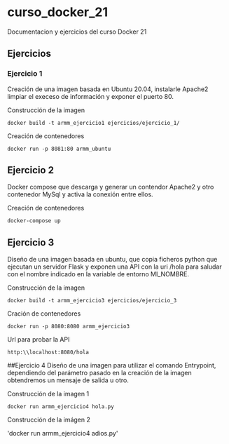# curso_docker_21
Documentacion y ejercicios del curso Docker 21

## Ejercicios

### Ejercicio 1
Creación de una imagen basada en Ubuntu 20.04, instalarle Apache2 limpiar el execeso de información y exponer el puerto 80.

Construcción de la imagen

`docker build -t armm_ejercicio1 ejercicios/ejercicio_1/`

Creación de contenedores

`docker run -p 8081:80 armm_ubuntu`

## Ejercicio 2
Docker compose que descarga y generar un contendor Apache2 y otro contenedor MySql y activa la conexión entre ellos.

Creación de contenedores

`docker-compose up`

## Ejercicio 3
Diseño de una imagen basada en ubuntu, que copia ficheros python que ejecutan un servidor Flask y exponen una API con la uri /hola para saludar con el nombre indicado en la variable de entorno MI_NOMBRE.

Construcción de la imagen

`docker build -t armm_ejercicio3 ejercicios/ejercicio_3`

Cración de contenedores

`docker run -p 8080:8080 armm_ejercicio3`

Url para probar la API

`http:\\localhost:8080/hola`

##Ejercicio 4
Diseño de una imagen para utilizar el comando Entrypoint, dependiendo del parámetro pasado en la creación de la imagen obtendremos un mensaje de salida u otro.

Construcción de la imagen 1

`docker run armm_ejercicio4 hola.py`

Construcción de la imágen 2

'docker run armm_ejercicio4 adios.py'
